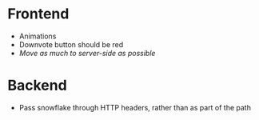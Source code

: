 # Frontend

- Animations
- Downvote button should be red
- _Move as much to server-side as possible_

# Backend

- Pass snowflake through HTTP headers, rather than as part of the path
